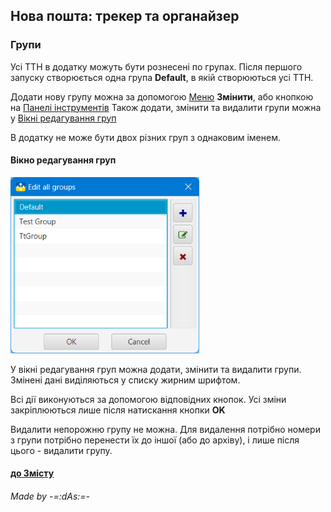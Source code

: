## Нова пошта: трекер та органайзер

### Групи
Усі ТТН в додатку можуть бути рознесені по групах. Після першого запуску створюється одна група **Default**, в якій створюються усі ТТН.

Додати нову групу можна за допомогою [Меню](menu.md?menu) **Змінити**, або кнопкою на [Панелі інструментів](menu.md?toolbar)
Також додати, змінити та видалити групи можна у [Вікні редагування груп](#edit)

В додатку не може бути двох різних груп з однаковим іменем.
#### Вікно редагування груп<a id='edit'/>
![Groups](../images/edit_groups.png)

У вікні редагування груп можна додати, змінити та видалити групи. Змінені дані виділяються у списку жирним шрифтом.

Всі дії виконуються за допомогою відповідних кнопок. Усі зміни закріплюються лише після натискання кнопки **OK**

Видалити непорожню групу не можна. Для видалення потрібно номери з групи потрібно перенести їх до іншої (або до архіву), і лише після цього - видалити групу.

#### [до Змісту](help.md)

###### _Made by -=:dAs:=-_